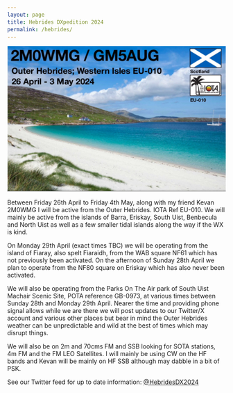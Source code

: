 ```yaml
---
layout: page
title: Hebrides DXpedition 2024
permalink: /hebrides/
---
```

![QSL card](/images/qsl.jpg)

Between Friday 26th April to Friday 4th May, along with my friend Kevan 2M0WMG I will be active from the Outer Hebrides. IOTA Ref EU-010. We will mainly be active from the islands of Barra, Eriskay, South Uist, Benbecula and North Uist as well as a few smaller tidal islands along the way if the WX is kind. 

On Monday 29th April (exact times TBC) we will be operating from the island of Fiaray, also spelt Fiaraidh, from the WAB square NF61 which has not previously been activated. On the afternoon of Sunday 28th April we plan to operate from the NF80 square on Eriskay which has also never been activated. 

We will also be operating from the Parks On The Air park of South Uist Machair Scenic Site, POTA reference GB-0973, at various times between Sunday 28th and Monday 29th April. Nearer the time and providing phone signal allows while we are there we will post updates to our Twitter/X account and various other places but bear in mind the Outer Hebrides weather can be unpredictable and wild at the best of times which may disrupt things.

We will also be on 2m and 70cms FM and SSB looking for SOTA stations, 4m FM and the FM LEO Satellites. I will mainly be using CW on the HF bands and Kevan will be mainly on HF SSB although may dabble in a bit of PSK.

See our Twitter feed for up to date information: [@HebridesDX2024](https://twitter.com/HebridesDx2024)

